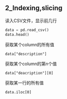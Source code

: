 2_Indexing,slicing
---
读入CSV文件，显示前几行
``` python
data = pd.read_csv()
data.head()
```
获取某个column的所有值
``` pandas
data["description"]
```
获取某个column的第n个值
``` pandas
data["deacription"][0]
```
获取某一行的所有值
``` pandas
data.iloc[0]
```
